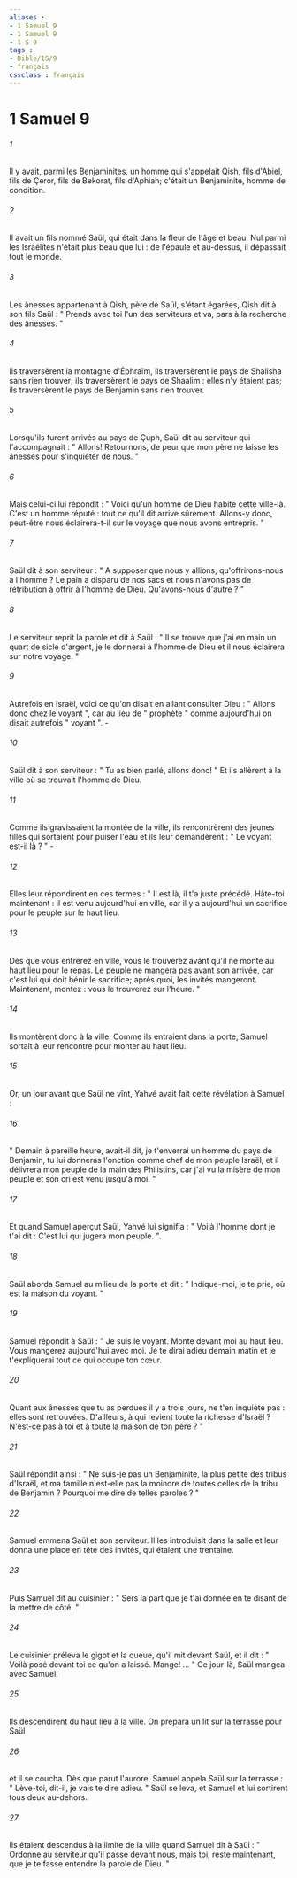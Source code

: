 ```yaml
---
aliases : 
- 1 Samuel 9
- 1 Samuel 9
- 1 S 9
tags : 
- Bible/1S/9
- français
cssclass : français
---
```


# 1 Samuel 9

###### 1
Il y avait, parmi les Benjaminites, un homme qui s'appelait Qish, fils d'Abiel, fils de Çeror, fils de Bekorat, fils d'Aphiah; c'était un Benjaminite, homme de condition. 
###### 2
Il avait un fils nommé Saül, qui était dans la fleur de l'âge et beau. Nul parmi les Israélites n'était plus beau que lui : de l'épaule et au-dessus, il dépassait tout le monde. 
###### 3
Les ânesses appartenant à Qish, père de Saül, s'étant égarées, Qish dit à son fils Saül : " Prends avec toi l'un des serviteurs et va, pars à la recherche des ânesses. " 
###### 4
Ils traversèrent la montagne d'Éphraïm, ils traversèrent le pays de Shalisha sans rien trouver; ils traversèrent le pays de Shaalim : elles n'y étaient pas; ils traversèrent le pays de Benjamin sans rien trouver. 
###### 5
Lorsqu'ils furent arrivés au pays de Çuph, Saül dit au serviteur qui l'accompagnait : " Allons! Retournons, de peur que mon père ne laisse les ânesses pour s'inquiéter de nous. " 
###### 6
Mais celui-ci lui répondit : " Voici qu'un homme de Dieu habite cette ville-là. C'est un homme réputé : tout ce qu'il dit arrive sûrement. Allons-y donc, peut-être nous éclairera-t-il sur le voyage que nous avons entrepris. " 
###### 7
Saül dit à son serviteur : " A supposer que nous y allions, qu'offrirons-nous à l'homme ? Le pain a disparu de nos sacs et nous n'avons pas de rétribution à offrir à l'homme de Dieu. Qu'avons-nous d'autre ? " 
###### 8
Le serviteur reprit la parole et dit à Saül : " Il se trouve que j'ai en main un quart de sicle d'argent, je le donnerai à l'homme de Dieu et il nous éclairera sur notre voyage. " 
###### 9
Autrefois en Israël, voici ce qu'on disait en allant consulter Dieu : " Allons donc chez le voyant ", car au lieu de " prophète " comme aujourd'hui on disait autrefois " voyant ". - 
###### 10
Saül dit à son serviteur : " Tu as bien parlé, allons donc! " Et ils allèrent à la ville où se trouvait l'homme de Dieu. 
###### 11
Comme ils gravissaient la montée de la ville, ils rencontrèrent des jeunes filles qui sortaient pour puiser l'eau et ils leur demandèrent : " Le voyant est-il là ? " - 
###### 12
Elles leur répondirent en ces termes : " Il est là, il t'a juste précédé. Hâte-toi maintenant : il est venu aujourd'hui en ville, car il y a aujourd'hui un sacrifice pour le peuple sur le haut lieu. 
###### 13
Dès que vous entrerez en ville, vous le trouverez avant qu'il ne monte au haut lieu pour le repas. Le peuple ne mangera pas avant son arrivée, car c'est lui qui doit bénir le sacrifice; après quoi, les invités mangeront. Maintenant, montez : vous le trouverez sur l'heure. " 
###### 14
Ils montèrent donc à la ville. Comme ils entraient dans la porte, Samuel sortait à leur rencontre pour monter au haut lieu. 
###### 15
Or, un jour avant que Saül ne vînt, Yahvé avait fait cette révélation à Samuel : 
###### 16
" Demain à pareille heure, avait-il dit, je t'enverrai un homme du pays de Benjamin, tu lui donneras l'onction comme chef de mon peuple Israël, et il délivrera mon peuple de la main des Philistins, car j'ai vu la misère de mon peuple et son cri est venu jusqu'à moi. " 
###### 17
Et quand Samuel aperçut Saül, Yahvé lui signifia : " Voilà l'homme dont je t'ai dit : C'est lui qui jugera mon peuple. ". 
###### 18
Saül aborda Samuel au milieu de la porte et dit : " Indique-moi, je te prie, où est la maison du voyant. " 
###### 19
Samuel répondit à Saül : " Je suis le voyant. Monte devant moi au haut lieu. Vous mangerez aujourd'hui avec moi. Je te dirai adieu demain matin et je t'expliquerai tout ce qui occupe ton cœur. 
###### 20
Quant aux ânesses que tu as perdues il y a trois jours, ne t'en inquiète pas : elles sont retrouvées. D'ailleurs, à qui revient toute la richesse d'Israël ? N'est-ce pas à toi et à toute la maison de ton père ? " 
###### 21
Saül répondit ainsi : " Ne suis-je pas un Benjaminite, la plus petite des tribus d'Israël, et ma famille n'est-elle pas la moindre de toutes celles de la tribu de Benjamin ? Pourquoi me dire de telles paroles ? " 
###### 22
Samuel emmena Saül et son serviteur. Il les introduisit dans la salle et leur donna une place en tête des invités, qui étaient une trentaine. 
###### 23
Puis Samuel dit au cuisinier : " Sers la part que je t'ai donnée en te disant de la mettre de côté. " 
###### 24
Le cuisinier préleva le gigot et la queue, qu'il mit devant Saül, et il dit : " Voilà posé devant toi ce qu'on a laissé. Mange! ... " Ce jour-là, Saül mangea avec Samuel. 
###### 25
Ils descendirent du haut lieu à la ville. On prépara un lit sur la terrasse pour Saül 
###### 26
et il se coucha. Dès que parut l'aurore, Samuel appela Saül sur la terrasse : " Lève-toi, dit-il, je vais te dire adieu. " Saül se leva, et Samuel et lui sortirent tous deux au-dehors. 
###### 27
Ils étaient descendus à la limite de la ville quand Samuel dit à Saül : " Ordonne au serviteur qu'il passe devant nous, mais toi, reste maintenant, que je te fasse entendre la parole de Dieu. " 
